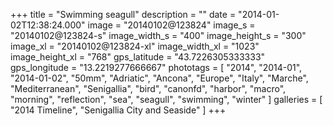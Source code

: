 +++
title = "Swimming seagull"
description = ""
date = "2014-01-02T12:38:24.000"
image = "20140102@123824"
image_s = "20140102@123824-s"
image_width_s = "400"
image_height_s = "300"
image_xl = "20140102@123824-xl"
image_width_xl = "1023"
image_height_xl = "768"
gps_latitude = "43.7226305333333"
gps_longitude = "13.2219277666667"
phototags = [ "2014", "2014-01", "2014-01-02", "50mm", "Adriatic", "Ancona", "Europe", "Italy", "Marche", "Mediterranean", "Senigallia", "bird", "canonfd", "harbor", "macro", "morning", "reflection", "sea", "seagull", "swimming", "winter" ]
galleries = [ "2014 Timeline", "Senigallia City and Seaside" ]
+++
